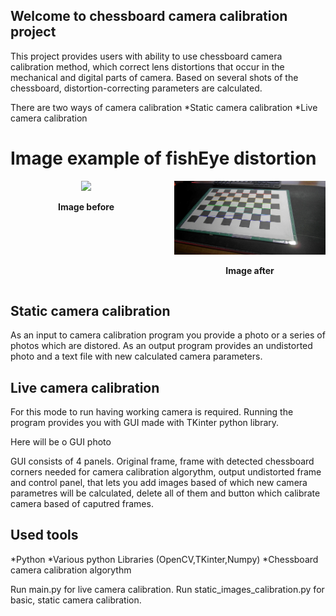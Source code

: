 ## Welcome to chessboard camera calibration project

This project provides users with ability to use chessboard camera calibration method, which correct lens distortions that occur in the mechanical and digital parts of camera.
Based on several shots of the chessboard, distortion-correcting parameters are calculated.


There are two ways of camera calibration
*Static camera calibration
*Live camera calibration

<h1>Image example of fishEye distortion</h1>
<div style="display: grid; grid-template-columns: repeat(2, 1fr); gap: 20px; text-align: center;">
  <div>
    <img src="./photos/Series1_1.jpg" width="400"/>
    <p><strong>Image before</strong></p>
  </div>
  <div>
    <img src="./UndistortedResult.jpg" width="400"/>
    <p><strong>Image after</strong></p>
  </div>
</div>



## Static camera calibration  
As an input to camera calibration program you provide a photo or a series of photos which are distored. As an output program provides an undistorted photo and a text file with new calculated camera parameters.

## Live camera calibration
For this mode to run having working camera is required. Running the program provides you with GUI made with TKinter python library. 

Here will be o GUI photo

GUI consists of 4 panels. Original frame, frame with detected chessboard corners needed for camera calibration algorythm, output undistorted frame and control panel, that lets you add images based of which new camera parametres will be calculated, delete all of them  and button which calibrate camera based of caputred frames.  

## Used tools
*Python
*Various python Libraries (OpenCV,TKinter,Numpy)
*Chessboard camera calibration algorythm



Run main.py for live camera calibration.
Run static_images_calibration.py for basic, static camera calibration.
